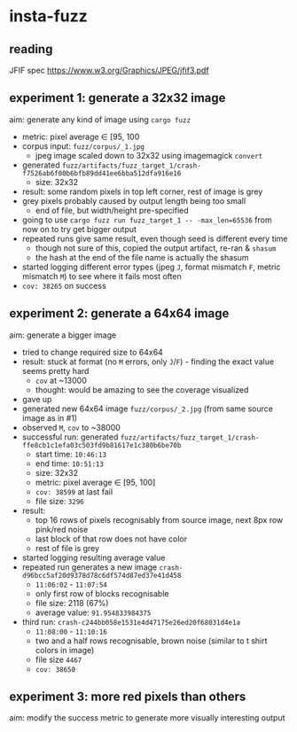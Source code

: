 # insta-fuzz

## reading

JFIF spec https://www.w3.org/Graphics/JPEG/jfif3.pdf

## experiment 1: generate a 32x32 image

aim: generate any kind of image using `cargo fuzz`

- metric: pixel average ∈ [95, 100
- corpus input: `fuzz/corpus/_1.jpg`
  - jpeg image scaled down to 32x32 using imagemagick `convert`
- generated `fuzz/artifacts/fuzz_target_1/crash-f7526ab6f00b6bfb89dd41ee6bba512dfa916e16`
  - size: 32x32
- result: some random pixels in top left corner, rest of image is grey
- grey pixels probably caused by output length being too small
  - end of file, but width/height pre-specified
- going to use `cargo fuzz run fuzz_target_1 -- -max_len=65536` from now on to try get bigger output
- repeated runs give same result, even though seed is different every time
  - though not sure of this, copied the output artifact, re-ran & `shasum`
  - the hash at the end of the file name is actually the shasum
- started logging different error types (jpeg `J`, format mismatch `F`, metric mismatch `M`) to see where it fails most often
- `cov: 38265` on success

## experiment 2: generate a 64x64 image

aim: generate a bigger image

- tried to change required size to 64x64
- result: stuck at format (no `M` errors, only `J`/`F`) - finding the exact value seems pretty hard
  - `cov` at ~13000
  - thought: would be amazing to see the coverage visualized
- gave up
- generated new 64x64 image `fuzz/corpus/_2.jpg` (from same source image as in #1)
- observed `M`, `cov` to ~38000
- successful run: generated `fuzz/artifacts/fuzz_target_1/crash-ffe8cb1c1efa03c503fd9b81617e1c380b6be70b`
  - start time: `10:46:13`
  - end time: `10:51:13`
  - size: 32x32
  - metric: pixel average ∈ [95, 100]
  - `cov: 38599` at last fail
  - file size: `3296`
- result:
  - top 16 rows of pixels recognisably from source image, next 8px row pink/red noise
  - last block of that row does not have color
  - rest of file is grey
- started logging resulting average value
- repeated run generates a new image `crash-d96bcc5af20d9378d78c6df574d87ed37e41d458`
  - `11:06:02` - `11:07:54`
  - only first row of blocks recognisable
  - file size: 2118 (67%)
  - average value: `91.954833984375`
- third run: `crash-c244bb058e1531e4d47175e26ed20f68031d4e1a`
  - `11:08:00` - `11:10:16`
  - two and a half rows recognisable, brown noise (similar to t shirt colors in image)
  - file size `4467`
  - `cov: 38650`

## experiment 3: more red pixels than others

aim: modify the success metric to generate more visually interesting output